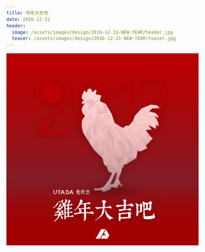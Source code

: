 ```yaml
---
title: 鸡年大吉吧
date: 2016-12-31
header:
  image: /assets/images/design/2016-12-31-NEW-YEAR/header.jpg
  teaser: /assets/images/design/2016-12-31-NEW-YEAR/teaser.jpg
---
```

![海报本体](/assets/images/design/2016-12-31-NEW-YEAR/content.jpg)
